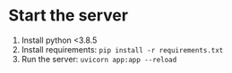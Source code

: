 # Start the server

1. Install python <3.8.5
2. Install requirements: `pip install -r requirements.txt`
3. Run the server: `uvicorn app:app --reload`
